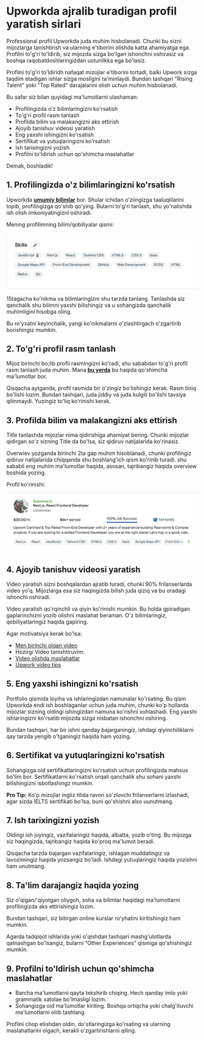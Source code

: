 # Upworkda ajralib turadigan profil yaratish sirlari

Professional profil Upworkda juda muhim hisbolanadi. Chunki bu sizni mijozlarga tanishtirish va ularning e'tiborini olishda katta ahamiyatga ega. Profilni to'g'ri to'ldirib, siz mijozda sizga bo'lgan ishonchni oshirasiz va boshqa raqobatdoshlaringizdan ustunlikka ega bo'lasiz. 

Profilni to'g'ri to'ldiridh nafaqat mizojlar e'tiborini tortadi, balki Upwork sizga taqdim etadigan ishlar sizga mosligini ta'minlaydi. Bundan tashqari "Rising Talent" yoki "Top Rated" darajalarini olish uchun muhim hisbolanadi.

Bu safar siz bilan quyidagi ma'lumotlarni ulashaman:
- Profilingizda o'z bilimlaringizni ko'rsatish
- To'g'ri profil rasm tanlash
- Profilda bilim va malakangizni aks ettirish
- Ajoyib tanishuv videosi yaratish
- Eng yaxshi ishingizni ko'rsatish
- Sertifikat va yutuqlaringizni ko'rsatish
- Ish tarixingizni yozish
- Profilni to'ldirish uchun qo'shimcha maslahatlar

Demak, boshladik!

## 1. Profilingizda o'z bilimlaringizni ko'rsatish


Upworkda [**umumiy bilimlar**](https://www.upwork.com/hire/) bor. Shular ichidan o'ziingizga taaluqlilarini topib, profilingizga qo'shib qo'ying. Bularni to'g'ri tanlash, shu yo'nalishda ish olish imkoniyatingizni oshiradi.

Mening profilimning bilim/qobiliyalar qismi:

![img](../assets/images/lesson-2/skills.jpeg)

15tagacha ko'nikma va bilimlaringizni shu tarzda tanlang. Tanlashda siz qanchalik shu bilimni yaxshi bilishingiz va u sohangizda qanchalik muhimligini hisobga oling.

Bu ro'yxatni keyinchalik, yangi ko'nikmalarni o'zlashtirgach o'zgartirib borishingiz mumkin.

## 2. To'g'ri profil rasm tanlash

Mijoz birinchi bo;lib profil rasmingizni ko'radi, shu sababdan to'g'ri profil rasm tanlash juda muhim. Mana [**bu yerda**](https://www.upwork.com/resources/how-to-guide-perfect-profile-picture) bu haqida qo'shimcha ma'lumotlar bor.

Qisqacha aytganda, profil rasmida bir o'zingiz bo'lishingiz kerak. Rasm tiniq bo'lishi lozim. Bundan tashqari, juda jiddiy va juda kulgili bo'lishi tavsiya qilinmaydi. Yuzingiz to'liq ko'rinishi kerak.

## 3. Profilda bilim va malakangizni aks ettirish

Title tanlashda mijozlar nima qidirishiga ahamiyat bering. Chunki mijozlar qidirgan so'z sizning Title da bo'lsa, siz qidiruv natijalarida ko'rinasiz.

Overwiev yozganda birinchi 2ta gap muhim hisoblanadi, chunki profilingiz qidiruv natijalarida chiqqanda shu boshlang'ich qism ko'rinib turadi. shu sababli eng muhim ma'lumotlar haqida, asosan, tajribangiz haqida overview boshida yozing.

Profil ko'rinishi:

![](../assets/images/lesson-2/profile-small.jpeg)

## 4. Ajoyib tanishuv videosi yaratish

Video yaratish sizni boshqalardan ajratib turadi, chunki 90% frilanserlarda video yo'q. Mijozlarga esa siz haqingizda bilish juda qiziq va bu oradagi ishonchi oshiradi. 

Video yaratish qo'rqinchli va qiyin ko'rinishi mumkin. Bu holda gpiradigan gaplarinchizni yozib olishni maslahat beraman. O'z bilimlaringiz, qobiliyatlaringiz haqida gapiring.

Agar motivatsiya kerak bo'lsa:
- [Men birinchi olgan video](https://youtu.be/brvMxvG1A-w)
- Hozirgi Video tanishtiruvim: 
- [Video olishda maslahatlar](https://www.youtube.com/watch?v=eSs68R4zhLI&t=498s)
- [Upwork video tips](https://www.upwork.com/resources/get-your-profile-to-the-next-level-with-an-intro-video)

## 5. Eng yaxshi ishingizni ko'rsatish

Portfolio qismida loyiha va ishlaringizdan namunalar ko'rsating. Bu qism Upworkda endi ish boshlaganlar uchun juda muhim, chunki ko'p hollarda mijozlar sizning oldingi ishingizdan namuna ko'rishni xohlashadi. Eng yaxshi ishlaringizni ko'rsatib mijozda sizga nisbatan ishonchni oshiring.

Bundan tashqari, har bir ishni qanday bajarganingiz, ishdagi qiyinchiliklarni qay tarzda yengib o'tganingiz haqida ham yozing. 

## 6. Sertifikat va yutuqlaringizni ko'rsatish

Sohangizga oid sertifikatlaringizni ko'rsatish uchun profilingizda mahsus bo'lim bor. Sertifikatlarni ko'rsatish orqali qanchalik shu sohani yaxshi bilishingizni isbotlashingz mumkin.

**Pro Tip:** Ko'p mizojlar ingliz tilida ravon so'zlovchi frilanserlarni izlashadi, agar sizda IELTS sertifikati bo'lsa, buni qo'shishni also uunutmang.

## 7. Ish tarixingizni yozish

Oldingi ish joyingiz, vazifalaringiz haqida, albatta, yozib o'ting. Bu mijozga siz haqingizda, tajribangiz haqida ko'proq ma'lumot beradi.

Qisqacha tarzda bajargan vazifalaringiz, ishlagan muddatingiz va lavozimingiz haqida yozsangiz bo'ladi. Ishdagi yutuqlaringiz haqida yozishni ham unutmang.

## 8. Ta'lim darajangiz haqida yozing

Siz o'qigan/'qiyotgan oliygoh, soha va bilimlar haqidagi ma'lumotlarni profilingizda aks ettirishingiz lozim. 

Bundan tashqari, siz bitirgan online kurslar ro'yhatini kiritishingiz ham mumkin.

Agarda tadqiqot ishlarida yoki o'qishdan tashqari mashg'ulotlarda qatnashgan bo'lsangiz, bularni “Other Experiences” qismiga qo'shishingiz mumkin.

## 9. Profilni to'ldirish uchun qo'shimcha maslahatlar

- Barcha ma'lumotlarni qayta tekshirib chiqing. Hech qanday imlo yoki grammatik xatolae bo'lmasligi lozim.
- Sohangizga oid ma'lumotlar kiriting. Boshqa ortiqcha yoki chalg'ituvchi ma'lumotlarni oliib tashlang.

Profilni chop etishdan oldin, do'stlaringizga ko'rsating va ularning maslahatlarini olgach, kerakli o'zgartirishlarni qiling.
